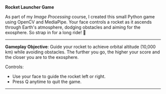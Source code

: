 **Rocket Launcher Game**  

As part of my *Image Processing* course, I created this small Python game using OpenCV and MediaPipe. 
Your face controls a rocket as it ascends through Earth's atmosphere, dodging obstacles and aiming for the exosphere. 
So strap in for a long ride! 🚀

------------
**Gameplay Objective**:
Guide your rocket to achieve orbital altitude (10,000 km) while avoiding obstacles. The further you go, the higher your score and the closer you are to the exosphere.

Controls:
- Use your face to guide the rocket left or right.
- Press Q anytime to quit the game.
------------
